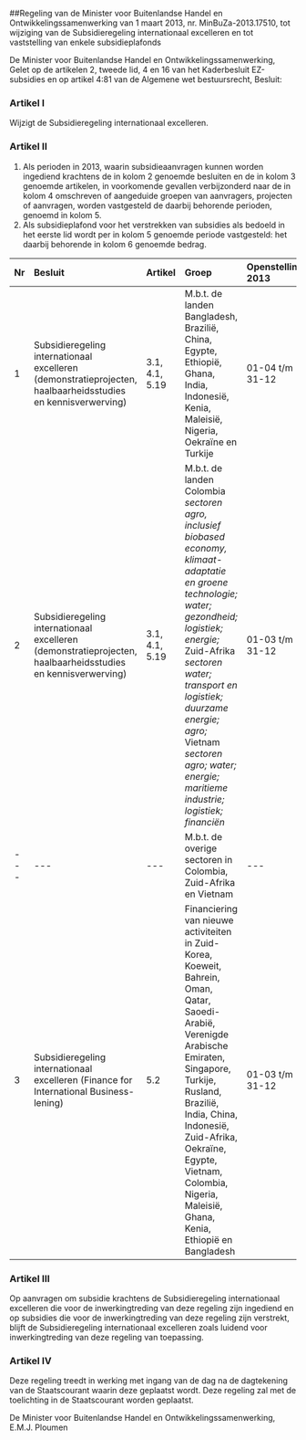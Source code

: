 <meta http-equiv='Content-Type' content='text/html; charset=utf-8' />

##Regeling van de Minister voor Buitenlandse Handel en Ontwikkelingssamenwerking van 1 maart 2013, nr. MinBuZa-2013.17510, tot wijziging van de Subsidieregeling internationaal excelleren en tot vaststelling van enkele subsidieplafonds

De Minister voor Buitenlandse Handel en Ontwikkelingssamenwerking,  
Gelet op de artikelen 2, tweede lid, 4 en 16 van het Kaderbesluit EZ-subsidies en op artikel 4:81 van de Algemene wet bestuursrecht,
Besluit:    

### Artikel  I  

Wijzigt de Subsidieregeling internationaal excelleren. 

### Artikel  II  

1.  Als perioden in 2013, waarin subsidieaanvragen kunnen worden ingediend krachtens de in kolom 2 genoemde besluiten en de in kolom 3 genoemde artikelen, in voorkomende gevallen verbijzonderd naar de in kolom 4 omschreven of aangeduide groepen van aanvragers, projecten of aanvragen, worden vastgesteld de daarbij behorende perioden, genoemd in kolom 5.   
2.  Als subsidieplafond voor het verstrekken van subsidies als bedoeld in het eerste lid wordt per in kolom 5 genoemde periode vastgesteld: het daarbij behorende in kolom 6 genoemde bedrag.  

| Nr  | Besluit  | Artikel  | Groep  | Openstelling 2013  | Plafond €  |
|:---|:---|:---|:---|:---|:---|
| 1  | Subsidieregeling internationaal excelleren (demonstratieprojecten, haalbaarheidsstudies en kennisverwerving)  | 3.1, 4.1, 5.19  | M.b.t. de landen Bangladesh, Brazilië, China, Egypte, Ethiopië, Ghana, India, Indonesië, Kenia, Maleisië, Nigeria, Oekraïne en Turkije  | 01-04 t/m 31-12  | 3.500.000  |
| 2  | Subsidieregeling internationaal excelleren (demonstratieprojecten, haalbaarheidsstudies en kennisverwerving)  | 3.1, 4.1, 5.19  | M.b.t. de landen Colombia *sectoren agro, inclusief biobased economy, klimaat-adaptatie en groene technologie; water; gezondheid; logistiek; energie;*   Zuid-Afrika *sectoren water; transport en logistiek; duurzame energie; agro;*   Vietnam *sectoren agro; water; energie; maritieme industrie; logistiek; financiën*   | 01-03 t/m 31-12  | 2.000.000  |
| --- | --- | --- | M.b.t. de overige sectoren in Colombia, Zuid-Afrika en Vietnam  | --- | 500.000  |
| 3  | Subsidieregeling internationaal excelleren (Finance for International Business-lening)  | 5.2  | Financiering van nieuwe activiteiten in Zuid-Korea, Koeweit, Bahrein, Oman, Qatar, Saoedi-Arabië, Verenigde Arabische Emiraten, Singapore, Turkije, Rusland, Brazilië, India, China, Indonesië, Zuid-Afrika, Oekraïne, Egypte, Vietnam, Colombia, Nigeria, Maleisië, Ghana, Kenia, Ethiopië en Bangladesh  | 01-03 t/m 31-12  | 7.500.000  |

### Artikel  III  

Op aanvragen om subsidie krachtens de Subsidieregeling internationaal excelleren die voor de inwerkingtreding van deze regeling zijn ingediend en op subsidies die voor de inwerkingtreding van deze regeling zijn verstrekt, blijft de Subsidieregeling internationaal excelleren zoals luidend voor inwerkingtreding van deze regeling van toepassing. 

### Artikel  IV  

Deze regeling treedt in werking met ingang van de dag na de dagtekening van de Staatscourant waarin deze geplaatst wordt. 
Deze regeling zal met de toelichting in de Staatscourant worden geplaatst.  

De 
Minister voor Buitenlandse Handel en Ontwikkelingssamenwerking, 
E.M.J. Ploumen     
